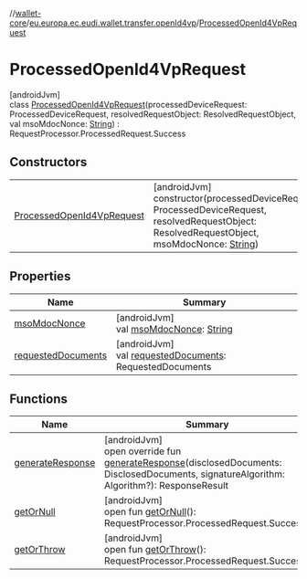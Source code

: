 //[wallet-core](../../../index.md)/[eu.europa.ec.eudi.wallet.transfer.openId4vp](../index.md)/[ProcessedOpenId4VpRequest](index.md)

# ProcessedOpenId4VpRequest

[androidJvm]\
class [ProcessedOpenId4VpRequest](index.md)(processedDeviceRequest: ProcessedDeviceRequest, resolvedRequestObject: ResolvedRequestObject, val msoMdocNonce: [String](https://kotlinlang.org/api/latest/jvm/stdlib/kotlin/-string/index.html)) : RequestProcessor.ProcessedRequest.Success

## Constructors

| | |
|---|---|
| [ProcessedOpenId4VpRequest](-processed-open-id4-vp-request.md) | [androidJvm]<br>constructor(processedDeviceRequest: ProcessedDeviceRequest, resolvedRequestObject: ResolvedRequestObject, msoMdocNonce: [String](https://kotlinlang.org/api/latest/jvm/stdlib/kotlin/-string/index.html)) |

## Properties

| Name | Summary |
|---|---|
| [msoMdocNonce](mso-mdoc-nonce.md) | [androidJvm]<br>val [msoMdocNonce](mso-mdoc-nonce.md): [String](https://kotlinlang.org/api/latest/jvm/stdlib/kotlin/-string/index.html) |
| [requestedDocuments](index.md#1436173325%2FProperties%2F1615067946) | [androidJvm]<br>val [requestedDocuments](index.md#1436173325%2FProperties%2F1615067946): RequestedDocuments |

## Functions

| Name | Summary |
|---|---|
| [generateResponse](generate-response.md) | [androidJvm]<br>open override fun [generateResponse](generate-response.md)(disclosedDocuments: DisclosedDocuments, signatureAlgorithm: Algorithm?): ResponseResult |
| [getOrNull](index.md#1268647320%2FFunctions%2F1615067946) | [androidJvm]<br>open fun [getOrNull](index.md#1268647320%2FFunctions%2F1615067946)(): RequestProcessor.ProcessedRequest.Success? |
| [getOrThrow](index.md#-927339947%2FFunctions%2F1615067946) | [androidJvm]<br>open fun [getOrThrow](index.md#-927339947%2FFunctions%2F1615067946)(): RequestProcessor.ProcessedRequest.Success |
